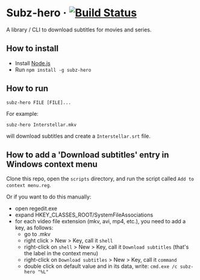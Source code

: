# Subz-hero · [![Build Status](https://travis-ci.org/BeLi4L/subz-hero.svg?branch=master)](https://travis-ci.org/BeLi4L/subz-hero)

A library / CLI to download subtitles for movies and series.


## How to install

- Install [Node.js](https://nodejs.org)
- Run `npm install -g subz-hero`


## How to run

```
subz-hero FILE [FILE]...
```

For example:

```
subz-hero Interstellar.mkv
```

will download subtitles and create a `Interstellar.srt` file.


## How to add a 'Download subtitles' entry in Windows context menu

Clone this repo, open the `scripts` directory, and run the script called `Add to context menu.reg`.

Or if you want to do this manually:

- open regedit.exe
- expand HKEY_CLASSES_ROOT/SystemFileAssociations
- for each video file extension (mkv, avi, mp4, etc.), you need to add a key, as follows: 
  * go to .mkv
  * right click > New > Key, call it `shell`
  * right-click on `shell` > New > Key, call it `Download subtitles` (that's the label in the context menu)
  * right-click on `Download subtitles` > New > Key, call it `command`
  * double click on default value and in its data, write: `cmd.exe /c subz-hero "%L"`
